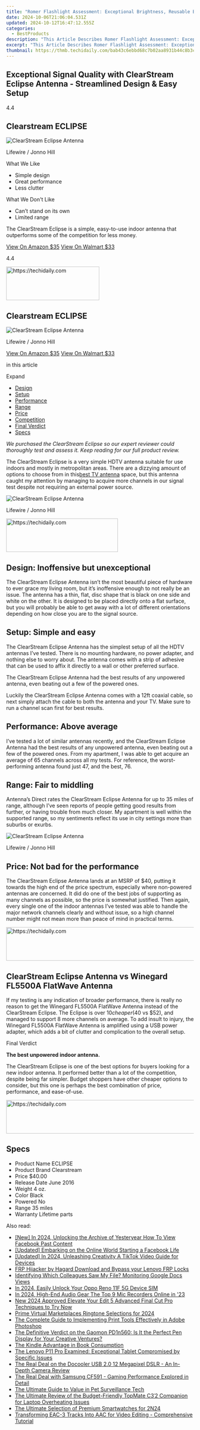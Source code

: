 ```yaml
---
title: "Romer Flashlight Assessment: Exceptional Brightness, Reusable Battery Feature & More"
date: 2024-10-06T21:06:04.531Z
updated: 2024-10-12T16:47:12.555Z
categories:
  - BestProducts
description: "This Article Describes Romer Flashlight Assessment: Exceptional Brightness, Reusable Battery Feature & More"
excerpt: "This Article Describes Romer Flashlight Assessment: Exceptional Brightness, Reusable Battery Feature & More"
thumbnail: https://thmb.techidaily.com/bab43c6ebbd68c7b02aa8931b44c8b3c5cf156c7a7bd1aa24fbe3ea34de877b1.jpg
---
```


## Exceptional Signal Quality with ClearStream Eclipse Antenna - Streamlined Design & Easy Setup

4.4

## Clearstream ECLIPSE

![ClearStream Eclipse Antenna](https://www.lifewire.com/thmb/C1hoQetKMx7bAHqwsQ9gt0Fz_S0=/1000x1000/filters:no_upscale():max_bytes(150000):strip_icc():format(webp)/1LW4078201-AntennasDirect_TVAntennas_Eclipse_HeroSquare-79582ad545a44cf1993681dff0c33449.jpg)

Lifewire / Jonno Hill

 What We Like

* Simple design
* Great performance
* Less clutter

 What We Don't Like

* Can’t stand on its own
* Limited range

 The ClearStream Eclipse is a simple, easy-to-use indoor antenna that outperforms some of the competition for less money.

[View On Amazon $35](https://www.amazon.com/dp/B01HQ4BRIG/?tag=lifewire-onsite-prod-20&ascsubtag=4843098%7Cnd0143d72158b4d609e6ef9a213c7445e18%7CB01HQ4BRIG) [View On Walmart $33](https://www.walmart.com/ip/Antennas-Direct-ECL-Clear-Stream-Eclipse-Sure-Grip-Indoor-HDTV-Antenna/146091443?slfpid=3)

4.4

<!-- affiliate ads begin -->
<a href="https://aligracehair.sjv.io/c/5597632/2135412/19272" target="_top" id="2135412">
  <img src="//a.impactradius-go.com/display-ad/19272-2135412" border="0" alt="https://techidaily.com" width="250" height="90"/>
</a>
<img height="0" width="0" src="https://aligracehair.sjv.io/i/5597632/2135412/19272" style="position:absolute;visibility:hidden;" border="0" />
<!-- affiliate ads end -->

## Clearstream ECLIPSE

![ClearStream Eclipse Antenna](https://www.lifewire.com/thmb/0gXsFyigpZzsnNAEj3tIrKImB8M=/450x450/filters:no_upscale():max_bytes(150000):strip_icc():format(webp)/1LW4078201-AntennasDirect_TVAntennas_Eclipse_HeroSquare-79582ad545a44cf1993681dff0c33449.jpg)

Lifewire / Jonno Hill

[View On Amazon $35](https://www.amazon.com/dp/B01HQ4BRIG/?tag=lifewire-onsite-prod-20&ascsubtag=4843098%7Cnd0143d72158b4d609e6ef9a213c7445e18%7CB01HQ4BRIG) [View On Walmart $33](https://www.walmart.com/ip/Antennas-Direct-ECL-Clear-Stream-Eclipse-Sure-Grip-Indoor-HDTV-Antenna/146091443?slfpid=3)

 in this article

 Expand

* [Design](https://www.lifewire.com/#toc-design-inoffensive-but-unexceptional)
* [Setup](https://www.lifewire.com/#toc-setup-simple-and-easy)
* [Performance](https://www.lifewire.com/#toc-performance-above-average)
* [Range](https://www.lifewire.com/#toc-range-fair-to-middling)
* [Price](https://www.lifewire.com/#toc-price-not-bad-for-the-performance)
* [Competition](https://www.lifewire.com/#toc-clearstream-eclipse-antenna-vs-winegard-fl5500a-flatwave-antenna)
* [Final Verdict](https://www.lifewire.com/#toc-final-verdict)
* [Specs](https://www.lifewire.com/#toc-full-spec)

 _We purchased the ClearStream Eclipse so our expert reviewer could thoroughly test and assess it. Keep reading for our full product review._

 The ClearStream Eclipse is a very simple HDTV antenna suitable for use indoors and mostly in metropolitan areas. There are a dizzying amount of options to choose from in this[best TV antenna](https://www.lifewire.com/best-tv-antennas-to-buy-4078201) space, but this antenna caught my attention by managing to acquire more channels in our signal test despite not requiring an external power source.

![ClearStream Eclipse Antenna](https://www.lifewire.com/thmb/AbdriPZwiRfd8iHxT9N5E6Ae2hk=/1500x0/filters:no_upscale():max_bytes(150000):strip_icc():format(webp)/1LW4078201-AntennasDirect_TVAntennas_Eclipse_03-d434cf7b4c5f4f73b08c8c220fd0d43e.jpg)

 Lifewire / Jonno Hill

<!-- affiliate ads begin -->
<a href="https://united.elfm.net/c/5597632/2139557/4704" target="_top" id="2139557">
  <img src="//a.impactradius-go.com/display-ad/4704-2139557" border="0" alt="https://techidaily.com" width="300" height="90"/>
</a>
<img height="0" width="0" src="https://united.elfm.net/i/5597632/2139557/4704" style="position:absolute;visibility:hidden;" border="0" />
<!-- affiliate ads end -->

## **Design: Inoffensive but unexceptional**

 The ClearStream Eclipse Antenna isn’t the most beautiful piece of hardware to ever grace my living room, but it’s inoffensive enough to not really be an issue. The antenna has a thin, flat, disc shape that is black on one side and white on the other. It is designed to be placed directly onto a flat surface, but you will probably be able to get away with a lot of different orientations depending on how close you are to the signal source.

## **Setup: Simple and easy**

 The ClearStream Eclipse Antenna has the simplest setup of all the HDTV antennas I’ve tested. There is no mounting hardware, no power adapter, and nothing else to worry about. The antenna comes with a strip of adhesive that can be used to affix it directly to a wall or other preferred surface.

 The ClearStream Eclipse Antenna had the best results of any unpowered antenna, even beating out a few of the powered ones.

 Luckily the ClearStream Eclipse Antenna comes with a 12ft coaxial cable, so next simply attach the cable to both the antenna and your TV. Make sure to run a channel scan first for best results.

## **Performance: Above average**

 I’ve tested a lot of similar antennas recently, and the ClearStream Eclipse Antenna had the best results of any unpowered antenna, even beating out a few of the powered ones. From my apartment, I was able to get acquire an average of 65 channels across all my tests. For reference, the worst-performing antenna found just 47, and the best, 76\.

## **Range: Fair to middling**

 Antenna’s Direct rates the ClearStream Eclipse Antenna for up to 35 miles of range, although I’ve seen reports of people getting good results from further, or having trouble from much closer. My apartment is well within the supported range, so my sentiments reflect its use in city settings more than suburbs or exurbs.

![ClearStream Eclipse Antenna](https://www.lifewire.com/thmb/i57THpEHitQ6h-N5c-bgGLEHwJs=/1500x0/filters:no_upscale():max_bytes(150000):strip_icc():format(webp)/1LW4078201-AntennasDirect_TVAntennas_Eclipse_04-6ea1dbbe93374539876c7e76dcebb18e.jpg)

 Lifewire / Jonno Hill

## **Price: Not bad for the performance**

 The ClearStream Eclipse Antenna lands at an MSRP of $40, putting it towards the high end of the price spectrum, especially where non-powered antennas are concerned. It did do one of the best jobs of supporting as many channels as possible, so the price is somewhat justified. Then again, every single one of the indoor antennas I’ve tested was able to handle the major network channels clearly and without issue, so a high channel number might not mean more than peace of mind in practical terms.

<!-- affiliate ads begin -->
<a href="https://aligracehair.sjv.io/c/5597632/2135405/19272" target="_top" id="2135405">
  <img src="//a.impactradius-go.com/display-ad/19272-2135405" border="0" alt="https://techidaily.com" width="728" height="90"/>
</a>
<img height="0" width="0" src="https://aligracehair.sjv.io/i/5597632/2135405/19272" style="position:absolute;visibility:hidden;" border="0" />
<!-- affiliate ads end -->

## **ClearStream Eclipse Antenna vs Winegard FL5500A FlatWave Antenna**

 If my testing is any indication of broader performance, there is really no reason to get the Winegard FL5500A FlatWave Antenna instead of the ClearStream Eclipse. The Eclipse is over $10 cheaper ($40 vs $52), and managed to support 8 more channels on average. To add insult to injury, the Winegard FL5500A FlatWave Antenna is amplified using a USB power adapter, which adds a bit of clutter and complication to the overall setup.

 Final Verdict

**The best unpowered indoor antenna.**

 The ClearStream Eclipse is one of the best options for buyers looking for a new indoor antenna. It performed better than a lot of the competition, despite being far simpler. Budget shoppers have other cheaper options to consider, but this one is perhaps the best combination of price, performance, and ease-of-use.

<!-- affiliate ads begin -->
<a href="https://appsumo.8odi.net/c/5597632/2049382/7443" target="_top" id="2049382">
  <img src="//a.impactradius-go.com/display-ad/7443-2049382" border="0" alt="https://techidaily.com" width="728" height="90"/>
</a>
<img height="0" width="0" src="https://appsumo.8odi.net/i/5597632/2049382/7443" style="position:absolute;visibility:hidden;" border="0" />
<!-- affiliate ads end -->

## Specs

* Product Name  ECLIPSE
* Product Brand  Clearstream
* Price  $40.00
* Release Date  June 2016
* Weight  4 oz.
* Color  Black
* Powered  No
* Range  35 miles
* Warranty  Lifetime parts

<ins class="adsbygoogle"
     style="display:block"
     data-ad-format="autorelaxed"
     data-ad-client="ca-pub-7571918770474297"
     data-ad-slot="1223367746"></ins>

<ins class="adsbygoogle"
     style="display:block"
     data-ad-client="ca-pub-7571918770474297"
     data-ad-slot="8358498916"
     data-ad-format="auto"
     data-full-width-responsive="true"></ins>

<span class="atpl-alsoreadstyle">Also read:</span>
<div><ul>
<li><a href="https://facebook-video-content.techidaily.com/new-in-2024-unlocking-the-archive-of-yesteryear-how-to-view-facebook-past-content/"><u>[New] In 2024, Unlocking the Archive of Yesteryear How To View Facebook Past Content</u></a></li>
<li><a href="https://facebook-video-recording.techidaily.com/updated-embarking-on-the-online-world-starting-a-facebook-life/"><u>[Updated] Embarking on the Online World Starting a Facebook Life</u></a></li>
<li><a href="https://tiktok-videos.techidaily.com/updated-in-2024-unleashing-creativity-a-tiktok-video-guide-for-devices/"><u>[Updated] In 2024, Unleashing Creativity A TikTok Video Guide for Devices</u></a></li>
<li><a href="https://android-frp.techidaily.com/frp-hijacker-by-hagard-download-and-bypass-your-lenovo-frp-locks-by-drfone-android/"><u>FRP Hijacker by Hagard Download and Bypass your Lenovo FRP Locks</u></a></li>
<li><a href="https://technical-tips.techidaily.com/identifying-which-colleagues-saw-my-file-monitoring-google-docs-views/"><u>Identifying Which Colleagues Saw My File? Monitoring Google Docs Views</u></a></li>
<li><a href="https://sim-unlock.techidaily.com/in-2024-easily-unlock-your-oppo-reno-11f-5g-device-sim-by-drfone-android/"><u>In 2024, Easily Unlock Your Oppo Reno 11F 5G Device SIM</u></a></li>
<li><a href="https://screen-activity-recording.techidaily.com/in-2024-high-end-audio-gear-the-top-9-mic-recorders-online-in-23/"><u>In 2024, High-End Audio Gear The Top 9 Mic Recorders Online in '23</u></a></li>
<li><a href="https://ai-video-apps.techidaily.com/new-2024-approved-elevate-your-edit-5-advanced-final-cut-pro-techniques-to-try-now/"><u>New 2024 Approved Elevate Your Edit 5 Advanced Final Cut Pro Techniques to Try Now</u></a></li>
<li><a href="https://extra-approaches.techidaily.com/prime-virtual-marketplaces-ringtone-selections-for-2024/"><u>Prime Virtual Marketplaces Ringtone Selections for 2024</u></a></li>
<li><a href="https://buynow-tips.techidaily.com/the-complete-guide-to-implementing-print-tools-effectively-in-adobe-photoshop/"><u>The Complete Guide to Implementing Print Tools Effectively in Adobe Photoshop</u></a></li>
<li><a href="https://buynow-tips.techidaily.com/the-definitive-verdict-on-the-gaomon-pd1n560-is-it-the-perfect-pen-display-for-your-creative-ventures/"><u>The Definitive Verdict on the Gaomon PD1n560: Is It the Perfect Pen Display for Your Creative Ventures?</u></a></li>
<li><a href="https://buynow-tips.techidaily.com/the-kindle-advantage-in-book-consumption/"><u>The Kindle Advantage in Book Consumption</u></a></li>
<li><a href="https://buynow-tips.techidaily.com/the-lenovo-p11-pro-examined-exceptional-tablet-compromised-by-specific-issues/"><u>The Lenovo P11 Pro Examined: Exceptional Tablet Compromised by Specific Issues</u></a></li>
<li><a href="https://buynow-tips.techidaily.com/the-real-deal-on-the-docooler-usb-20-12-megapixel-dslr-an-in-depth-camera-review/"><u>The Real Deal on the Docooler USB 2.0 12 Megapixel DSLR - An In-Depth Camera Review</u></a></li>
<li><a href="https://buynow-tips.techidaily.com/the-real-deal-with-samsung-cf591-gaming-performance-explored-in-detail/"><u>The Real Deal with Samsung CF591 - Gaming Performance Explored in Detail</u></a></li>
<li><a href="https://buynow-tips.techidaily.com/the-ultimate-guide-to-value-in-pet-surveillance-tech/"><u>The Ultimate Guide to Value in Pet Surveillance Tech</u></a></li>
<li><a href="https://buynow-tips.techidaily.com/the-ultimate-review-of-the-budget-friendly-topmate-c32-companion-for-laptop-overheating-issues/"><u>The Ultimate Review of the Budget-Friendly TopMate C3ˈ2 Companion for Laptop Overheating Issues</u></a></li>
<li><a href="https://buynow-tips.techidaily.com/the-ultimate-selection-of-premium-smartwatches-for-2n24/"><u>The Ultimate Selection of Premium Smartwatches for 2N24</u></a></li>
<li><a href="https://solve-helper.techidaily.com/transforming-eac-3-tracks-into-aac-for-video-editing-comprehensive-tutorial/"><u>Transforming EAC-3 Tracks Into AAC for Video Editing - Comprehensive Tutorial</u></a></li>
</ul></div>

